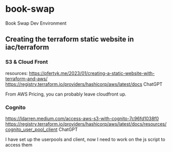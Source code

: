 # book-swap
Book Swap Dev Environment

## Creating the terraform static website in iac/terraform
### S3 & Cloud Front
resources:
https://pfertyk.me/2023/01/creating-a-static-website-with-terraform-and-aws/
https://registry.terraform.io/providers/hashicorp/aws/latest/docs
ChatGPT

From AWS Pricing, you can probably leave cloudfront up.
### Cognito
https://ldarren.medium.com/access-aws-s3-with-cognito-7c96fd1038f0
https://registry.terraform.io/providers/hashicorp/aws/latest/docs/resources/cognito_user_pool_client
ChatGPT

I have set up the userpools and client, now I need to work on the js script to access them
